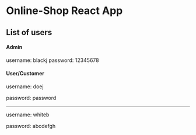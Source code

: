 # Online-Shop React App

## List of users

#### Admin
  username: blackj
  password: 12345678
  
#### User/Customer
  username: doej
  
  password: password
  
  --------------------
  
  username: whiteb
  
  password: abcdefgh


